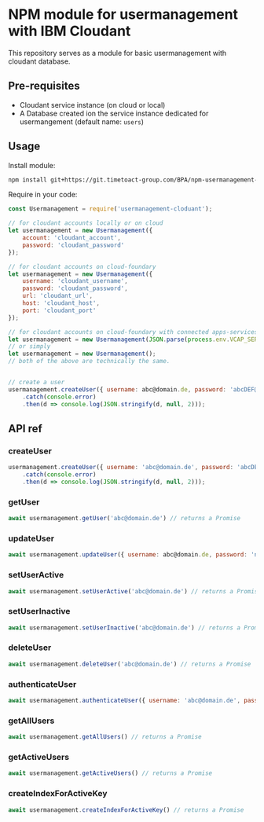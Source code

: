 # NPM module for usermanagement with IBM Cloudant
This repository serves as a module for basic usermanagement with cloudant database.

## Pre-requisites
- Cloudant service instance (on cloud or local)
- A Database created ion the service instance dedicated for usermangement (default name: `users`)

## Usage
Install module:
```bash
npm install git+https://git.timetoact-group.com/BPA/npm-usermanagement-cloudant.git --save
```

Require in your code:
```javascript
const Usermanagement = require('usermanagement-cloduant');

// for cloudant accounts locally or on cloud
let usermanagement = new Usermanagement({
	account: 'cloudant_account', 
	password: 'cloudant_password'
});

// for cloudant accounts on cloud-foundary
let usermanagement = new Usermanagement({
	username: 'cloudant_username', 
	password: 'cloudant_password',
	url: 'cloudant_url',
	host: 'cloudant_host',
	port: 'cloudant_port'
});

// for cloudant accounts on cloud-foundary with connected apps-services via VCAP_SERVICES env var
let usermanagement = new Usermanagement(JSON.parse(process.env.VCAP_SERVICES).cloudantNoSQLDB[0].credentials);
// or simply
let usermanagement = new Usermanagement();
// both of the above are technically the same.


// create a user
usermanagement.createUser({ username: abc@domain.de, password: 'abcDEF@123' })
	.catch(console.error)
	.then(d => console.log(JSON.stringify(d, null, 2)));
```

## API ref
### createUser
```javascript
usermanagement.createUser({ username: 'abc@domain.de', password: 'abcDEF@123' })
	.catch(console.error)
	.then(d => console.log(JSON.stringify(d, null, 2)));
```

### getUser
```javascript
await usermanagement.getUser('abc@domain.de') // returns a Promise
```

### updateUser
```javascript
await usermanagement.updateUser({ username: abc@domain.de, password: 'newPassword', role: 'newRole' }) // returns a Promise
```

### setUserActive
```javascript
await usermanagement.setUserActive('abc@domain.de') // returns a Promise
```

### setUserInactive
```javascript
await usermanagement.setUserInactive('abc@domain.de') // returns a Promise
```

### deleteUser
```javascript
await usermanagement.deleteUser('abc@domain.de') // returns a Promise
```

### authenticateUser
```javascript
await usermanagement.authenticateUser({ username: 'abc@domain.de', password: 'passwordToBeVarified' }) // returns a Promise
```

### getAllUsers
```javascript
await usermanagement.getAllUsers() // returns a Promise
```

### getActiveUsers
```javascript
await usermanagement.getActiveUsers() // returns a Promise
```

### createIndexForActiveKey
```javascript
await usermanagement.createIndexForActiveKey() // returns a Promise
```

